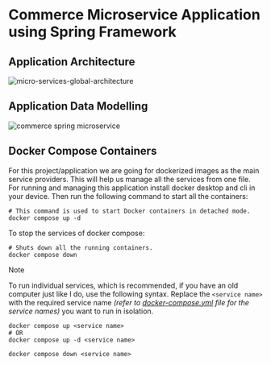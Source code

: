 # Commerce Microservice Application using Spring Framework

## Application Architecture
![micro-services-global-architecture](https://github.com/user-attachments/assets/76edbb04-7479-4646-b474-e675a70c1bc3)

## Application Data Modelling
![commerce spring microservice](https://github.com/user-attachments/assets/0cc2fcee-e574-41f5-a40a-eb16e5c95027)

## Docker Compose Containers

For this project/application we are going for dockerized images as the main service providers. This will help us manage all the services from one file. For running and managing this application install docker desktop and cli in your device. Then run the following command to start all the containers:

```shell
# This command is used to start Docker containers in detached mode.
docker compose up -d
```
To stop the services of docker compose:

```shell
# Shuts down all the running containers.
docker compose down
```

> [!NOTE]
> To run individual services, which is recommended, if you have an old computer just like I do, use the following syntax. Replace the `<service name>` with the required service name _(refer to [docker-compose.yml](docker-compose.yml) file for the service names)_ you want to run in isolation.

```shell
docker compose up <service name>
# OR
docker compose up -d <service name>
```

```shell
docker compose down <service name>
```
